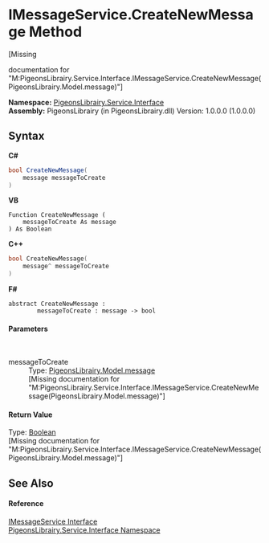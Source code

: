 # IMessageService.CreateNewMessage Method 
 

\[Missing <summary> documentation for "M:PigeonsLibrairy.Service.Interface.IMessageService.CreateNewMessage(PigeonsLibrairy.Model.message)"\]

**Namespace:**&nbsp;<a href="b0fc0eda-b7b1-0d3d-2267-0fd4766ff20d">PigeonsLibrairy.Service.Interface</a><br />**Assembly:**&nbsp;PigeonsLibrairy (in PigeonsLibrairy.dll) Version: 1.0.0.0 (1.0.0.0)

## Syntax

**C#**<br />
``` C#
bool CreateNewMessage(
	message messageToCreate
)
```

**VB**<br />
``` VB
Function CreateNewMessage ( 
	messageToCreate As message
) As Boolean
```

**C++**<br />
``` C++
bool CreateNewMessage(
	message^ messageToCreate
)
```

**F#**<br />
``` F#
abstract CreateNewMessage : 
        messageToCreate : message -> bool 

```


#### Parameters
&nbsp;<dl><dt>messageToCreate</dt><dd>Type: <a href="891709b8-1ff0-58b3-9aa4-f3f06f37a146">PigeonsLibrairy.Model.message</a><br />\[Missing <param name="messageToCreate"/> documentation for "M:PigeonsLibrairy.Service.Interface.IMessageService.CreateNewMessage(PigeonsLibrairy.Model.message)"\]</dd></dl>

#### Return Value
Type: <a href="http://msdn2.microsoft.com/en-us/library/a28wyd50" target="_blank">Boolean</a><br />\[Missing <returns> documentation for "M:PigeonsLibrairy.Service.Interface.IMessageService.CreateNewMessage(PigeonsLibrairy.Model.message)"\]

## See Also


#### Reference
<a href="ca3567ce-59f8-d371-ebc5-f689cced8a60">IMessageService Interface</a><br /><a href="b0fc0eda-b7b1-0d3d-2267-0fd4766ff20d">PigeonsLibrairy.Service.Interface Namespace</a><br />
